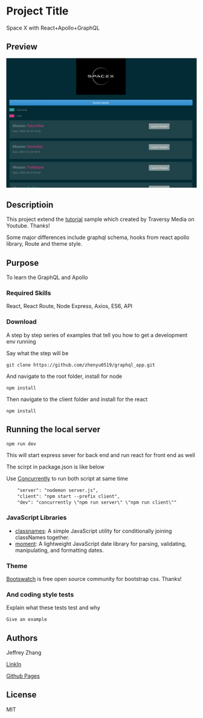 # Project Title

Space X with React+Apollo+GraphQL

## Preview

![Preview](./Preview.png "Space X")

## Descriptioin

This project extend the [tutorial](https://www.youtube.com/watch?v=SEMTj8w04Z8) sample which created by Traversy Media on Youtube. Thanks!

Some major differences include graphql schema, hooks from react apollo library, Route and theme style.

## Purpose

To learn the GraphQL and Apollo

### Required Skills

React, React Route, Node Express, Axios, ES6, API 

### Download

A step by step series of examples that tell you how to get a development env running

Say what the step will be

```
git clone https://github.com/zhenyu0519/graphql_app.git
```

And navigate to the root folder, install for node

```
npm install
```

Then navigate to the client folder and install for the react

```
npm install
```

## Running the local server

```
npm run dev
```
This will start express sever for back end and run react for front end as well

The scirpt in package.json is like below

Use [Concurrently](https://www.npmjs.com/package/concurrently) to run both script at same time
```
    "server": "nodemon server.js",
    "client": "npm start --prefix client",
    "dev": "concurrently \"npm run server\" \"npm run client\""
```

### JavaScript Libraries
- [classnames](https://www.npmjs.com/package/classnames): A simple JavaScript utility for conditionally joining classNames together.
- [moment](https://www.npmjs.com/package/moment): A lightweight JavaScript date library for parsing, validating, manipulating, and formatting dates.

### Theme
[Bootswatch](https://bootswatch.com/) is free open source community for bootstrap css. Thanks!


### And coding style tests

Explain what these tests test and why

```
Give an example
```

## Authors
Jeffrey Zhang

[LinkIn](https://www.linkedin.com/in/zhenyu-zhang/)

[Github Pages](https://zhenyu0519.github.io)

## License
MIT
